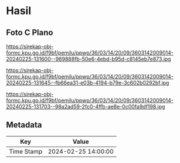 # Hasil

## Foto C Plano

https://sirekap-obj-formc.kpu.go.id/f9bf/pemilu/ppwp/36/03/14/20/09/3603142009014-20240225-131600--989888fb-50e6-4ebd-b95d-c8145eb7e873.jpg

https://sirekap-obj-formc.kpu.go.id/f9bf/pemilu/ppwp/36/03/14/20/09/3603142009014-20240225-131645--fb66ea31-e03b-4194-b79e-3c602b0292bf.jpg

https://sirekap-obj-formc.kpu.go.id/f9bf/pemilu/ppwp/36/03/14/20/09/3603142009014-20240225-131703--98a2ad59-2fc0-4ffb-ae8e-0c00fa9df198.jpg


## Metadata

| Key        | Value               |
| ---------- | ------------------- |
| Time Stamp | 2024-02-25 14:00:00 |



